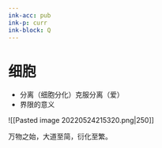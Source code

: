 ```yaml
---
ink-acc: pub
ink-p: curr
ink-block: Q
---
```

# 细胞

- 分离（细胞分化）克服分离（爱）
- 界限的意义

![[Pasted image 20220524215320.png|250]]


万物之始，大道至简，衍化至繁。